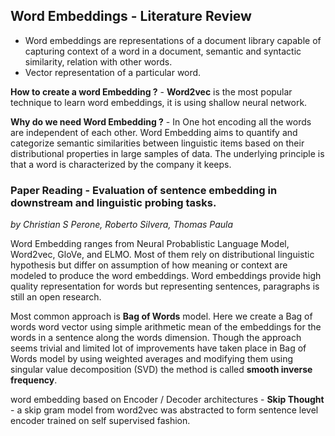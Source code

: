 ## Word Embeddings - Literature Review

- Word embeddings are representations of a document library capable of capturing context of a word in a document, semantic and syntactic similarity, relation with other words.
- Vector representation of a particular word.

**How to create a word Embedding ?** - **Word2vec** is the most popular technique to learn word embeddings, it is using shallow neural network.

**Why do we need Word Embedding ?** - In One hot encoding all the words are independent of each other. Word Embedding aims to quantify and categorize semantic similarities between linguistic items based on their distributional properties in large samples of data. The underlying principle is that a word is characterized by the company it keeps.

### Paper Reading - Evaluation of  sentence embedding in downstream and linguistic probing tasks.

*by Christian S Perone, Roberto Silvera, Thomas Paula*

Word Embedding ranges from Neural Probablistic Language Model, Word2vec, GloVe, and ELMO. Most of them rely on distributional linguistic hypothesis but differ on assumption of how meaning or context are modeled to produce the word embeddings. Word embeddings provide high quality representation for words but representing sentences, paragraphs is still an open research.

Most common approach is **Bag of Words** model. Here we create a Bag of words word vector using simple arithmetic mean of the embeddings for the words in a sentence along the words dimension. Though the approach seems trivial and limited lot of improvements have taken place in Bag of Words model by using weighted averages and modifying them using singular value decomposition (SVD) the method is called **smooth inverse frequency**.

word embedding based on Encoder / Decoder architectures - **Skip Thought** - a skip gram model from word2vec was abstracted to form sentence level encoder trained on self supervised fashion. 







